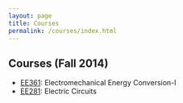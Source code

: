 ```yaml
---
layout: page
title: Courses
permalink: /courses/index.html
---
```


## Courses (Fall 2014)

- [EE361](/ee361): Electromechanical Energy Conversion-I
- [EE281](/ee281): Electric Circuits
